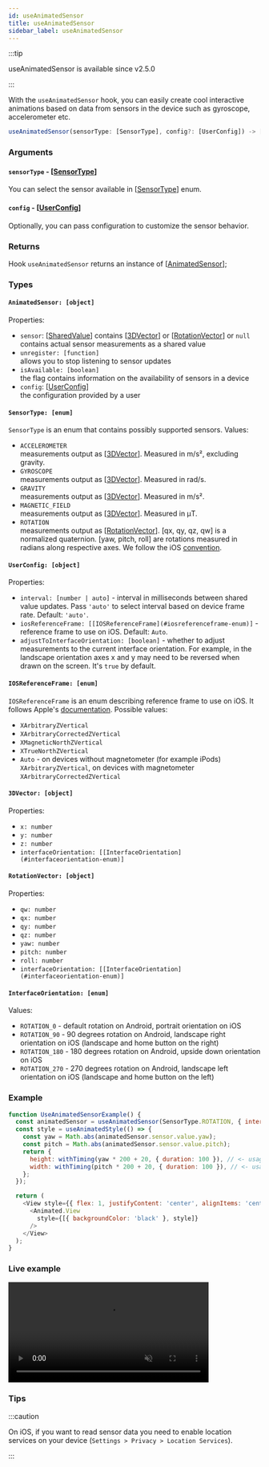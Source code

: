 ```yaml
---
id: useAnimatedSensor
title: useAnimatedSensor
sidebar_label: useAnimatedSensor
---
```


:::tip

useAnimatedSensor is available since v2.5.0

:::

With the `useAnimatedSensor` hook, you can easily create cool interactive animations based on data from sensors in the device such as gyroscope, accelerometer etc.

```js
useAnimatedSensor(sensorType: [SensorType], config?: [UserConfig]) -> [AnimatedSensor]
```

### Arguments

#### `sensorType` - [[SensorType](#sensortype-enum)]
You can select the sensor available in [[SensorType](#sensortype-enum)] enum.

#### `config` - [[UserConfig](#userconfig-object)]
Optionally, you can pass configuration to customize the sensor behavior.

### Returns
Hook `useAnimatedSensor` returns an instance of [[AnimatedSensor](#animatedsensor-object)];

### Types

#### `AnimatedSensor: [object]`
Properties:
* `sensor`: [[SharedValue](../../api/hooks/useSharedValue)] contains [[3DVector](#3dvector-object)] or [[RotationVector](#rotationvector-object)] or `null`  
  contains actual sensor measurements as a shared value
* `unregister: [function]`  
  allows you to stop listening to sensor updates
* `isAvailable: [boolean]`  
  the flag contains information on the availability of sensors in a device
* `config`: [[UserConfig](#userconfig-object)]  
  the configuration provided by a user

#### `SensorType: [enum]`
`SensorType` is an enum that contains possibly supported sensors.
Values:
* `ACCELEROMETER`  
  measurements output as [[3DVector](#3dvector-object)]. Measured in m/s², excluding gravity.
* `GYROSCOPE`  
  measurements output as [[3DVector](#3dvector-object)]. Measured in rad/s.
* `GRAVITY`  
  measurements output as [[3DVector](#3dvector-object)]. Measured in m/s².
* `MAGNETIC_FIELD`  
  measurements output as [[3DVector](#3dvector-object)]. Measured in μT.
* `ROTATION`  
  measurements output as [[RotationVector](#rotationvector-object)]. [qx, qy, qz, qw] is a normalized quaternion. [yaw, pitch, roll] are rotations measured in radians along respective axes. We follow the iOS [convention](https://developer.apple.com/documentation/coremotion/getting_processed_device-motion_data/understanding_reference_frames_and_device_attitude).

#### `UserConfig: [object]`
Properties:
* `interval: [number | auto]` - interval in milliseconds between shared value updates. Pass `'auto'` to select interval based on device frame rate. Default: `'auto'`.
* `iosReferenceFrame: [[IOSReferenceFrame](#iosreferenceframe-enum)]` - reference frame to use on iOS. Default: `Auto`.
* `adjustToInterfaceOrientation: [boolean]` - whether to adjust measurements to the current interface orientation. For example, in the landscape orientation axes x and y may need to be reversed when drawn on the screen. It's `true` by default.

#### `IOSReferenceFrame: [enum]`
`IOSReferenceFrame` is an enum describing reference frame to use on iOS. It follows Apple's [documentation](https://developer.apple.com/documentation/coremotion/cmattitudereferenceframe). Possible values:
* `XArbitraryZVertical`
* `XArbitraryCorrectedZVertical`
* `XMagneticNorthZVertical`
* `XTrueNorthZVertical`
* `Auto` - on devices without magnetometer (for example iPods) `XArbitraryZVertical`, on devices with magnetometer `XArbitraryCorrectedZVertical`

#### `3DVector: [object]`
Properties:
* `x: number`
* `y: number`
* `z: number`
* `interfaceOrientation: [[InterfaceOrientation](#interfaceorientation-enum)]`

#### `RotationVector: [object]`
Properties:
* `qw: number`
* `qx: number`
* `qy: number`
* `qz: number`
* `yaw: number`
* `pitch: number`
* `roll: number`
* `interfaceOrientation: [[InterfaceOrientation](#interfaceorientation-enum)]`

#### `InterfaceOrientation: [enum]`
Values:
* `ROTATION_0` - default rotation on Android, portrait orientation on iOS
* `ROTATION_90` - 90 degrees rotation on Android, landscape right orientation on iOS (landscape and home button on the right)
* `ROTATION_180` - 180 degrees rotation on Android, upside down orientation on iOS
* `ROTATION_270` - 270 degrees rotation on Android, landscape left orientation on iOS (landscape and home button on the left)

### Example
```js
function UseAnimatedSensorExample() {
  const animatedSensor = useAnimatedSensor(SensorType.ROTATION, { interval: 10 }); // <- initialization
  const style = useAnimatedStyle(() => {
    const yaw = Math.abs(animatedSensor.sensor.value.yaw);
    const pitch = Math.abs(animatedSensor.sensor.value.pitch);
    return {
      height: withTiming(yaw * 200 + 20, { duration: 100 }), // <- usage
      width: withTiming(pitch * 200 + 20, { duration: 100 }), // <- usage
    };
  });

  return (
    <View style={{ flex: 1, justifyContent: 'center', alignItems: 'center' }}>
      <Animated.View
        style={[{ backgroundColor: 'black' }, style]}
      />
    </View>
  );
}
```

### Live example

<video src="https://user-images.githubusercontent.com/36106620/158634922-eaad656e-c837-44d5-8d51-8e7fa27c5a16.mp4" controls="controls" muted="muted" width="400"></video>

### Tips

:::caution

On iOS, if you want to read sensor data you need to enable location services on your device (`Settings > Privacy > Location Services`).

:::
